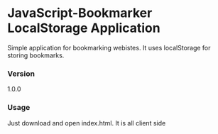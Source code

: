 # JavaScript-Bookmarker LocalStorage Application

Simple application for bookmarking webistes. It uses localStorage for storing bookmarks.

### Version
1.0.0

### Usage

Just download and open index.html. It is all client side
